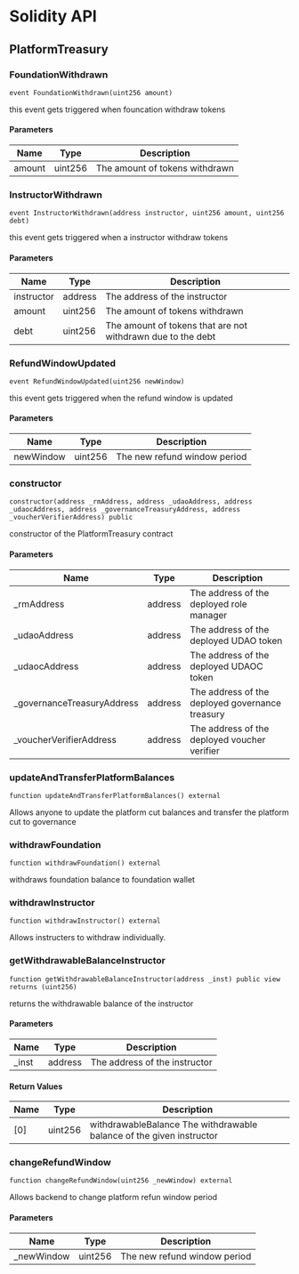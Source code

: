 # Solidity API

## PlatformTreasury

### FoundationWithdrawn

```solidity
event FoundationWithdrawn(uint256 amount)
```

this event gets triggered when founcation withdraw tokens

#### Parameters

| Name | Type | Description |
| ---- | ---- | ----------- |
| amount | uint256 | The amount of tokens withdrawn |

### InstructorWithdrawn

```solidity
event InstructorWithdrawn(address instructor, uint256 amount, uint256 debt)
```

this event gets triggered when a instructor withdraw tokens

#### Parameters

| Name | Type | Description |
| ---- | ---- | ----------- |
| instructor | address | The address of the instructor |
| amount | uint256 | The amount of tokens withdrawn |
| debt | uint256 | The amount of tokens that are not withdrawn due to the debt |

### RefundWindowUpdated

```solidity
event RefundWindowUpdated(uint256 newWindow)
```

this event gets triggered when the refund window is updated

#### Parameters

| Name | Type | Description |
| ---- | ---- | ----------- |
| newWindow | uint256 | The new refund window period |

### constructor

```solidity
constructor(address _rmAddress, address _udaoAddress, address _udaocAddress, address _governanceTreasuryAddress, address _voucherVerifierAddress) public
```

constructor of the PlatformTreasury contract

#### Parameters

| Name | Type | Description |
| ---- | ---- | ----------- |
| _rmAddress | address | The address of the deployed role manager |
| _udaoAddress | address | The address of the deployed UDAO token |
| _udaocAddress | address | The address of the deployed UDAOC token |
| _governanceTreasuryAddress | address | The address of the deployed governance treasury |
| _voucherVerifierAddress | address | The address of the deployed voucher verifier |

### updateAndTransferPlatformBalances

```solidity
function updateAndTransferPlatformBalances() external
```

Allows anyone to update the platform cut balances and transfer the platform cut to governance

### withdrawFoundation

```solidity
function withdrawFoundation() external
```

withdraws foundation balance to foundation wallet

### withdrawInstructor

```solidity
function withdrawInstructor() external
```

Allows instructers to withdraw individually.

### getWithdrawableBalanceInstructor

```solidity
function getWithdrawableBalanceInstructor(address _inst) public view returns (uint256)
```

returns the withdrawable balance of the instructor

#### Parameters

| Name | Type | Description |
| ---- | ---- | ----------- |
| _inst | address | The address of the instructor |

#### Return Values

| Name | Type | Description |
| ---- | ---- | ----------- |
| [0] | uint256 | withdrawableBalance The withdrawable balance of the given instructor |

### changeRefundWindow

```solidity
function changeRefundWindow(uint256 _newWindow) external
```

Allows backend to change platform refun window period

#### Parameters

| Name | Type | Description |
| ---- | ---- | ----------- |
| _newWindow | uint256 | The new refund window period |

